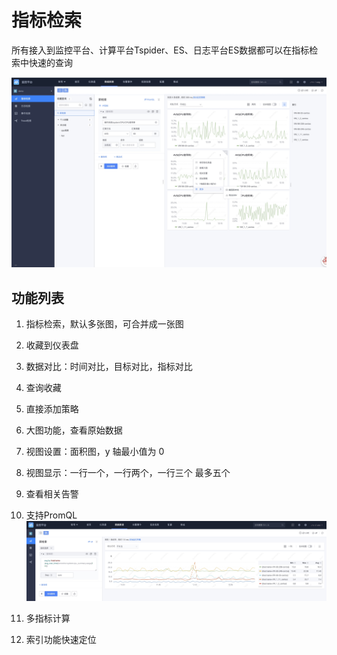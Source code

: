# 指标检索

所有接入到监控平台、计算平台Tspider、ES、日志平台ES数据都可以在指标检索中快速的查询

![](media/16914688426728.jpg)


## 功能列表

1. 指标检索，默认多张图，可合并成一张图
2. 收藏到仪表盘
3. 数据对比：时间对比，目标对比，指标对比
4. 查询收藏
5. 直接添加策略
6. 大图功能，查看原始数据
7. 视图设置：面积图，y 轴最小值为 0
8. 视图显示：一行一个，一行两个，一行三个 最多五个
9. 查看相关告警 
10. 支持PromQL
![](media/16914688908698.jpg)

11. 多指标计算
12. 索引功能快速定位





